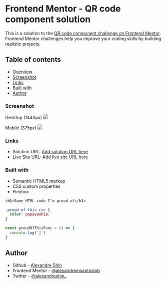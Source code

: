 # Frontend Mentor - QR code component solution

This is a solution to the [QR code component challenge on Frontend Mentor](https://www.frontendmentor.io/challenges/qr-code-component-iux_sIO_H). Frontend Mentor challenges help you improve your coding skills by building realistic projects. 

## Table of contents

  - [Overview](#overview)
  - [Screenshot](#screenshot)
  - [Links](#links)
  - [Built with](#built-with)
  - [Author](#author)

### Screenshot

Desktop (1440px)
![](https://imgtr.ee/images/2023/05/12/lC7UD.png)

Mobile (375px)
![](https://imgtr.ee/images/2023/05/12/lCMe4.png)

### Links

- Solution URL: [Add solution URL here](https://your-solution-url.com)
- Live Site URL: [Add live site URL here](https://your-live-site-url.com)


### Built with

- Semantic HTML5 markup
- CSS custom properties
- Flexbox

```html
<h1>Some HTML code I'm proud of</h1>
```
```css
.proud-of-this-css {
  color: papayawhip;
}
```
```js
const proudOfThisFunc = () => {
  console.log('🎉')
}
```

## Author

- Github - [Alexandre Shin](https://github.com/alexandremsantosjob)
- Frontend Mentor - [@alexandremsantosjob](https://www.frontendmentor.io/profile/alexandremsantosjob)
- Twitter - [@alexandreshin_](https://twitter.com/alexandreshin_)

